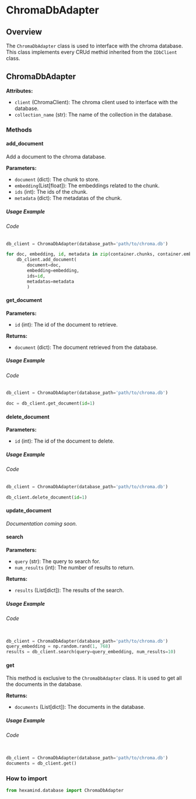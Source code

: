 # ChromaDbAdapter

## Overview

The `ChromaDbAdapter` class is used to interface with the chroma database. This class implements every CRUd methid inherited from the `IDbClient` class.

## ChromaDbAdapter

**Attributes:**

- `client` (ChromaClient): The chroma client used to interface with the database.
- `collection_name` (str): The name of the collection in the database.

### Methods

#### add_document

Add a document to the chroma database.

**Parameters:**

- `document` (dict): The chunk to store.
- `embedding`(List[float]): The embeddings related to the chunk.
- `ids` (int): The ids of the chunk.
- `metadata` (dict): The metadatas of the chunk.

##### Usage Example

###### Code
```py
db_client = ChromaDbAdapter(database_path='path/to/chroma.db')

for doc, embedding, id, metadata in zip(container.chunks, container.embeddings, container.chunk_ids, container.metadatas):
    db_client.add_document(
        document=doc,
        embedding=embedding,
        ids=id,
        metadatas=metadata
        )
```

#### get_document

**Parameters:**

- `id` (int): The id of the document to retrieve.

**Returns:**

- `document` (dict): The document retrieved from the database.

##### Usage Example

###### Code

```py
db_client = ChromaDbAdapter(database_path='path/to/chroma.db')

doc = db_client.get_document(id=1)
```

#### delete_document

**Parameters:**

- `id` (int): The id of the document to delete.

##### Usage Example

###### Code

```py
db_client = ChromaDbAdapter(database_path='path/to/chroma.db')

db_client.delete_document(id=1)
```

#### update_document

*Documentation coming soon.*

#### search

**Parameters:**

- `query` (str): The query to search for.
- `num_results` (int): The number of results to return.

**Returns:**

- `results` (List[dict]): The results of the search.

##### Usage Example

###### Code

```py

db_client = ChromaDbAdapter(database_path='path/to/chroma.db')
query_embedding = np.random.rand(1, 768)
results = db_client.search(query=query_embedding, num_results=10)
```

#### get 

This method is exclusive to the `ChromaDbAdapter` class. It is used to get all the documents in the database.

**Returns:**

- `documents` (List[dict]): The documents in the database.

##### Usage Example

###### Code

```py

db_client = ChromaDbAdapter(database_path='path/to/chroma.db')
documents = db_client.get()
```

### How to import

```py
from hexamind.database import ChromaDbAdapter
```